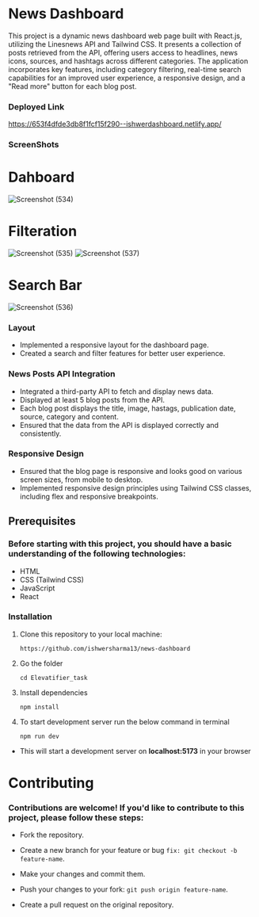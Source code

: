 # News Dashboard

This project is a dynamic news dashboard web page built with React.js, utilizing the Linesnews API and Tailwind CSS. It presents a collection of posts retrieved from the API, offering users access to headlines, news icons, sources, and hashtags across different categories. The application incorporates key features, including category filtering, real-time search capabilities for an improved user experience, a responsive design, and a "Read more" button for each blog post.


### Deployed Link 
https://653f4dfde3db8f1fcf15f290--ishwerdashboard.netlify.app/

### ScreenShots

# Dahboard
![Screenshot (534)](https://github.com/ishwersharma13/news-dashboard/assets/103954615/38f892b2-48e6-49cc-a475-72098de13239)
# Filteration
![Screenshot (535)](https://github.com/ishwersharma13/news-dashboard/assets/103954615/1d55ab20-dffe-4286-b60e-625539d9d553)
![Screenshot (537)](https://github.com/ishwersharma13/news-dashboard/assets/103954615/58673fea-5ad6-4f25-ac4d-7ef3ba21ffe8)
# Search Bar
![Screenshot (536)](https://github.com/ishwersharma13/news-dashboard/assets/103954615/8193399e-bcfd-44a4-b61d-afeb972c48f8)


### Layout
- Implemented a responsive layout for the dashboard page.
- Created a search and filter features for better user experience.

### News Posts API Integration
- Integrated a third-party API to fetch and display news data.
- Displayed at least 5 blog posts from the API.
- Each blog post displays the title, image, hastags, publication date, source, category and content.
- Ensured that the data from the API is displayed correctly and consistently.

### Responsive Design
- Ensured that the blog page is responsive and looks good on various screen sizes, from mobile to desktop.
- Implemented responsive design principles using Tailwind CSS classes, including flex and responsive breakpoints.

## Prerequisites
### Before starting with this project, you should have a basic understanding of the following technologies:

- HTML
- CSS (Tailwind CSS)
- JavaScript
- React

### Installation

1. Clone this repository to your local machine:

   ```https://github.com/ishwersharma13/news-dashboard ```

2. Go the folder

   ```cd Elevatifier_task```

3. Install dependencies

   ```npm install```

4. To start development server run the below command in terminal
 
   ```npm run dev```

- This will start a development server on **localhost:5173** in your browser


# Contributing

### Contributions are welcome! If you'd like to contribute to this project, please follow these steps:

- Fork the repository.

- Create a new branch for your feature or bug ```fix: git checkout -b feature-name```.

- Make your changes and commit them.

- Push your changes to your fork: ```git push origin feature-name```.

- Create a pull request on the original repository.
